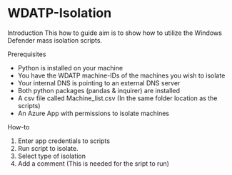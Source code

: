 # WDATP-Isolation

Introduction
This how to guide aim is to show how to utilize the Windows Defender mass isolation scripts.

Prerequisites
- Python is installed on your machine
- You have the WDATP machine-IDs of the machines you wish to isolate
- Your internal DNS is pointing to an external DNS server
- Both python packages (pandas & inquirer) are installed
- A csv file called Machine_list.csv (In the same folder location as the scripts)
- An Azure App with permissions to isolate machines

How-to
1. Enter app credentials to scripts
2. Run script to isolate.
3. Select type of isolation
4. Add a comment (This is needed for the sript to run)
